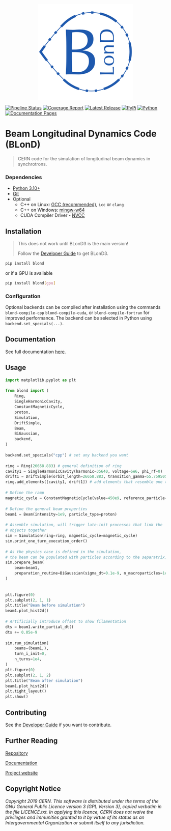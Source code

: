 <div align="center">
<img src="BLonD2_centered.png" alt="drawing" width="300"/>
</div>

[![Pipeline Status](https://gitlab.cern.ch/blond/BLonD/badges/blonder/pipeline.svg)](https://gitlab.cern.ch/blond/BLonD/-/commits/blonder) [![Coverage Report](https://gitlab.cern.ch/blond/BLonD/badges/blonder/coverage.svg)](https://gitlab.cern.ch/blond/BLonD/-/commits/blonder) [![Latest Release](https://gitlab.cern.ch/blond/BLonD/-/badges/release.svg)](https://gitlab.cern.ch/blond/BLonD/-/releases) [![PyPi](https://img.shields.io/pypi/v/blond.svg)](https://pypi.org/project/blond/) [![Python](https://img.shields.io/badge/python-3.10%20%7C%203.11%20%7C%203.12-blue)](https://www.python.org) [![Documentation Pages](https://img.shields.io/badge/docs-sphinx-blue)](https://blond-code.docs.cern.ch/)


# Beam Longitudinal Dynamics Code (BLonD)




> CERN code for the simulation of longitudinal beam dynamics in synchrotrons.


### Dependencies

* [Python 3.10+](https://www.python.org/downloads/)
* [Git](https://git-scm.com/)
* Optional
    * C++ on Linux: [GCC (recommended)](https://gcc.gnu.org/install/), `icc` or `clang`
    * C++ on Windows: [mingw-w64](https://winlibs.com/#download-release)
    * CUDA Compiler Driver - [NVCC](https://docs.nvidia.com/cuda/cuda-compiler-driver-nvcc/)


## Installation
> This does not work until BLonD3 is the main version!
>
> Follow the [Developer Guide](CONTRIBUTING.md) to get BLonD3.
```bash
pip install blond
```
or if a GPU is available
```bash
pip install blond[gpu]
```

### Configuration
Optional backends can be compiled after installation using the commands `blond-compile-cpp` `blond-compile-cuda`,
or `blond-compile-fortran` for improved performance. The backend can be selected in Python using ```backend.set_specials(...)```.

## Documentation
See full documentation [here](https://blond-code.docs.cern.ch/).


## Usage

```python
import matplotlib.pyplot as plt

from blond import (
    Ring,
    SingleHarmonicCavity,
    ConstantMagneticCycle,
    proton,
    Simulation,
    DriftSimple,
    Beam,
    BiGaussian,
    backend,
)

backend.set_specials("cpp") # set any backend you want

ring = Ring(26658.883) # general definition of ring
cavity1 = SingleHarmonicCavity(harmonic=35640, voltage=6e6, phi_rf=0)
drift1 = DriftSimple(orbit_length=26658.883, transition_gamma=55.759505)
ring.add_elements([cavity1, drift1]) # add elements that resemble one turn

# Define the ramp
magnetic_cycle = ConstantMagneticCycle(value=450e9, reference_particle=proton)

# Define the general beam properties
beam1 = Beam(intensity=1e9, particle_type=proton)

# Assemble simulation, will trigger late-init processes that link the
# objects together
sim = Simulation(ring=ring, magnetic_cycle=magnetic_cycle)
sim.print_one_turn_execution_order()

# As the physics case is defined in the simulation,
# the beam can be populated with particles according to the separatrix.
sim.prepare_beam(
    beam=beam1,
    preparation_routine=BiGaussian(sigma_dt=0.1e-9, n_macroparticles=1e6),
)


plt.figure(0)
plt.subplot(2, 1, 1)
plt.title("Beam before simulation")
beam1.plot_hist2d()

# Artificially introduce offset to show filamentation
dts = beam1.write_partial_dt()
dts += 0.05e-9

sim.run_simulation(
    beams=(beam1,),
    turn_i_init=0,
    n_turns=1e4,
)
plt.figure(0)
plt.subplot(2, 1, 2)
plt.title("Beam after simulation")
beam1.plot_hist2d()
plt.tight_layout()
plt.show()
```

## Contributing

See the [Developer Guide](CONTRIBUTING.md) if you want to contribute.

## Further Reading

[Repository](https://gitlab.cern.ch/blond/BLonD)

[Documentation](https://blond-code.docs.cern.ch/)

[Project website](http://blond.web.cern.ch)



## Copyright Notice

*Copyright 2019 CERN. This software is distributed under the terms of the
GNU General Public Licence version 3 (GPL Version 3), copied verbatim in
the file LICENCE.txt. In applying this licence, CERN does not waive the
privileges and immunities granted to it by virtue of its status as an
Intergovernmental Organization or submit itself to any jurisdiction.*
